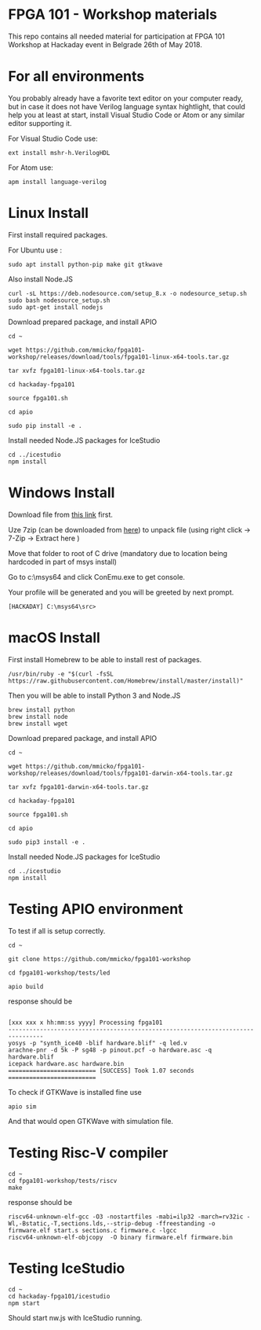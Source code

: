 # FPGA 101 - Workshop materials

This repo contains all needed material for participation at FPGA 101 Workshop at Hackaday event in Belgrade 26th of May 2018.

# For all environments

You probably already have a favorite text editor on your computer ready, but in case it does not 
have Verilog language syntax hightlight, that could help you at least at start, install Visual Studio Code or
Atom or any similar editor supporting it.

For Visual Studio Code use:

```console
ext install mshr-h.VerilogHDL
```
For Atom use:

```console
apm install language-verilog
```

# Linux Install

First install required packages.

For Ubuntu use :
```console
sudo apt install python-pip make git gtkwave
```

Also install Node.JS
```console
curl -sL https://deb.nodesource.com/setup_8.x -o nodesource_setup.sh
sudo bash nodesource_setup.sh
sudo apt-get install nodejs
```

Download prepared package, and install APIO
```console
cd ~

wget https://github.com/mmicko/fpga101-workshop/releases/download/tools/fpga101-linux-x64-tools.tar.gz

tar xvfz fpga101-linux-x64-tools.tar.gz

cd hackaday-fpga101

source fpga101.sh

cd apio

sudo pip install -e .
```

Install needed Node.JS packages for IceStudio

```console
cd ../icestudio
npm install
```

# Windows Install

Download file from [this link](https://github.com/mmicko/fpga101-workshop/releases/download/tools/fpga101-windows-x64-tools.7z) first.

Uze 7zip (can be downloaded from [here](https://www.7-zip.org/download.html)) to unpack file (using right click -> 7-Zip -> Extract here )

Move that folder to root of C drive (mandatory due to location being hardcoded in part of msys install)

Go to c:\msys64  and click ConEmu.exe to get console.

Your profile will be generated and you will be greeted by next prompt.

```console
[HACKADAY] C:\msys64\src>
```

# macOS Install

First install Homebrew to be able to install rest of packages.

```console
/usr/bin/ruby -e "$(curl -fsSL https://raw.githubusercontent.com/Homebrew/install/master/install)"
```

Then you will be able to install Python 3 and Node.JS
```console
brew install python
brew install node
brew install wget
```

Download prepared package, and install APIO
```console
cd ~

wget https://github.com/mmicko/fpga101-workshop/releases/download/tools/fpga101-darwin-x64-tools.tar.gz

tar xvfz fpga101-darwin-x64-tools.tar.gz

cd hackaday-fpga101

source fpga101.sh

cd apio

sudo pip3 install -e .
```

Install needed Node.JS packages for IceStudio

```console
cd ../icestudio
npm install
```

# Testing APIO environment

To test if all is setup correctly.

```console
cd ~

git clone https://github.com/mmicko/fpga101-workshop

cd fpga101-workshop/tests/led

apio build

```
response should be

```console

[xxx xxx x hh:mm:ss yyyy] Processing fpga101
--------------------------------------------------------------------------------
yosys -p "synth_ice40 -blif hardware.blif" -q led.v
arachne-pnr -d 5k -P sg48 -p pinout.pcf -o hardware.asc -q hardware.blif
icepack hardware.asc hardware.bin
========================= [SUCCESS] Took 1.07 seconds =========================
```

To check if GTKWave is installed fine use

```console
apio sim
```
And that would open GTKWave with simulation file.

# Testing Risc-V compiler

```console
cd ~
cd fpga101-workshop/tests/riscv
make
```
response should be

```console
riscv64-unknown-elf-gcc -O3 -nostartfiles -mabi=ilp32 -march=rv32ic -Wl,-Bstatic,-T,sections.lds,--strip-debug -ffreestanding -o firmware.elf start.s sections.c firmware.c -lgcc
riscv64-unknown-elf-objcopy  -O binary firmware.elf firmware.bin
```

# Testing IceStudio

```console
cd ~
cd hackaday-fpga101/icestudio
npm start
```

Should start nw.js with IceStudio running.


